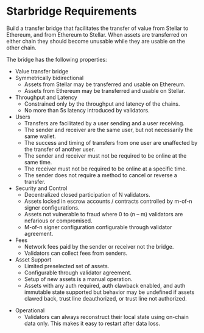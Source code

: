 # Starbridge Requirements

Build a transfer bridge that facilitates the transfer of value from Stellar to Ethereum, and from Ethereum to Stellar. When assets are transferred on either chain they should become unusable while they are usable on the other chain.

The bridge has the following properties:
- Value transfer bridge
- Symmetrically bidirectional
    - Assets from Stellar may be transferred and usable on Ethereum.
    - Assets from Ethereum may be transferred and usable on Stellar.
- Throughput and Latency
    - Constrained only by the throughput and latency of the chains.
    - No more than 5s latency introduced by validators.
- Users
    - Transfers are facilitated by a user sending and a user receiving.
    - The sender and receiver are the same user, but not necessarily the same wallet.
    - The success and timing of transfers from one user are unaffected by the transfer of another user.
    - The sender and receiver must not be required to be online at the same time.
    - The receiver must not be required to be online at a specific time.
    - The sender does not require a method to cancel or reverse a transfer.
- Security and Control
    - Decentralized closed participation of N validators.
    - Assets locked in escrow accounts / contracts controlled by m-of-n signer configurations.
    - Assets not vulnerable to fraud where 0 to (n – m) validators are nefarious or compromised.
    - M-of-n signer configuration configurable through validator agreement.
- Fees
    - Network fees paid by the sender or receiver not the bridge.
    - Validators can collect fees from senders.
- Asset Support
    - Limited preselected set of assets.
    - Configurable through validator agreement.
    - Setup of new assets is a manual operation.
    - Assets with any auth required, auth clawback enabled, and auth immutable state supported but behavior may be undefined if assets clawed back, trust line deauthorized, or trust line not authorized.
* Operational
    * Validators can always reconstruct their local state using on-chain data only. This makes it easy to restart after data loss.
